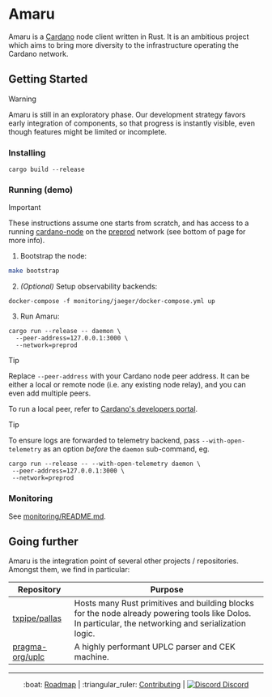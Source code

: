 # Amaru

Amaru is a [Cardano](https://cardano.org) node client written in Rust. It is an ambitious project which aims to bring more diversity to the infrastructure operating the Cardano network.

## Getting Started

> [!WARNING]
>
> Amaru is still in an exploratory phase. Our development strategy favors early
> integration of components, so that progress is instantly visible, even though
> features might be limited or incomplete.

### Installing

```console
cargo build --release
```

### Running (demo)

> [!IMPORTANT]
> These instructions assume one starts from scratch, and has access to a running [cardano-node](https://github.com/IntersectMBO/cardano-node/)
on the [preprod](https://book.world.dev.cardano.org/env-preprod.html) network (see bottom of page for more info).

1. Bootstrap the node:

```bash
make bootstrap
```

2. _(Optional)_ Setup observability backends:

```console
docker-compose -f monitoring/jaeger/docker-compose.yml up
```

3. Run Amaru:

```console
cargo run --release -- daemon \
  --peer-address=127.0.0.1:3000 \
  --network=preprod
```

> [!TIP]
> Replace `--peer-address` with your Cardano node peer address. It can be either
> a local or remote node (i.e. any existing node relay), and you can even add multiple peers.
>
> To run a local peer, refer to [Cardano's developers portal](https://developers.cardano.org/docs/get-started/cardano-node/running-cardano).

> [!TIP]
> To ensure logs are forwarded to telemetry backend, pass `--with-open-telemetry` as an option _before_ the `daemon` sub-command, eg.
>
> ```console
> cargo run --release -- --with-open-telemetry daemon \
>  --peer-address=127.0.0.1:3000 \
>  --network=preprod
> ```

### Monitoring

See [monitoring/README.md](./monitoring/README.md).

## Going further

Amaru is the integration point of several other projects / repositories. Amongst them, we find in particular:

| Repository                                                      | Purpose                                                                                                                                               |
| ---                                                             | ---                                                                                                                                                   |
| [txpipe/pallas](https://github.com/txpipe/pallas)               | Hosts many Rust primitives and building blocks for the node already powering tools like Dolos. In particular, the networking and serialization logic. |
| [pragma-org/uplc](https://github.com/pragma-org/uplc)           | A highly performant UPLC parser and CEK machine.                                                                                                      |

<hr/>

<p align="center">
  :boat: <a href="https://github.com/orgs/pragma-org/projects/1/views/1">Roadmap</a>
  |
  :triangular_ruler: <a href="CONTRIBUTING.md">Contributing</a>
  |
  <a href="https://discord.gg/3nZYCHW9Ns"><img src=".github/discord.svg" alt="Discord" /> Discord</a>
</p>
